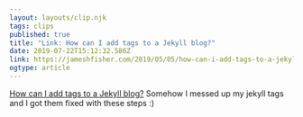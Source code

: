 ```yaml
---
layout: layouts/clip.njk 
tags: clips 
published: true 
title: "Link: How can I add tags to a Jekyll blog?" 
date: 2019-07-22T15:12:32.586Z 
link: https://jameshfisher.com/2019/05/05/how-can-i-add-tags-to-a-jekyll-blog/ 
ogtype: article 
---
```

[How can I add tags to a Jekyll blog?](https://jameshfisher.com/2019/05/05/how-can-i-add-tags-to-a-jekyll-blog/) 
Somehow I messed up my jekyll tags and I got them fixed with these steps :)